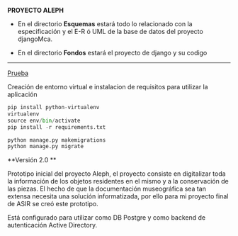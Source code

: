 
**PROYECTO ALEPH**

- En el directorio **Esquemas** estará todo lo relacionado con la especificación y el E-R ó UML de la base de datos
del proyecto djangoMca.

- En el directorio **Fondos** estará el proyecto de django y su codigo


---------------------------------------------------------
[Prueba](http://i.imgur.com/PDJ7839.gif)

Creación de entorno virtual e instalacion de requisitos para utilizar la aplicación

````python
pip install python-virtualenv
virtualenv
source env/bin/activate
pip install -r requirements.txt

python manage.py makemigrations
python manage.py migrate
````

**Versión 2.0 **

Prototipo inicial del proyecto Aleph, el proyecto consiste en digitalizar toda la información
de los objetos residentes en el mismo y a la conservación de las piezas. El hecho de que la documentación museográfica sea tan extensa
necesita una solución informatizada, por ello para mi proyecto final de ASIR se creó este prototipo.

Está configurado para utilizar como DB Postgre y como backend de autenticación Active Directory.


